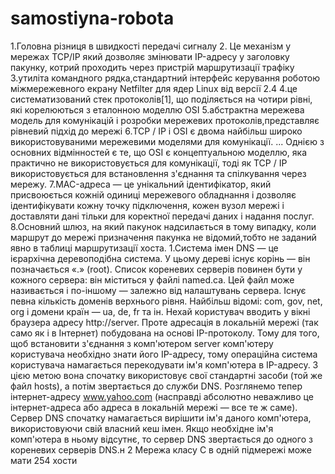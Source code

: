 # samostiyna-robota
1.Головна різниця в швидкості передачі сигналу
2. Це механізм у мережах TCP/IP який дозволяє змінювати IP-адресу у заголовку пакунку, котрий проходить через пристрій маршрутизації трафіку
3.утиліта командного рядка,стандартний інтерфейс керування роботою міжмережевного екрану Netfilter для ядер Linux від версії 2.4
4.це систематизований стек протоколів[1], що поділяється на чотири рівні, які корелюються з еталонною моделлю OSI
5.абстрактна мережева модель для комунікацій і розробки мережевих протоколів,представляє рівневий підхід до мережі
6.TCP / IP і OSI є двома найбільш широко використовуваними мережевими моделями для комунікації. ... Однією з основних відмінностей є те, що OSI є концептуальною моделлю, яка практично не використовується для комунікації, тоді як TCP / IP використовується для встановлення з'єднання та спілкування через мережу.
7.MAC-адреса — це унікальний ідентифікатор, який присвоюється кожній одиниці мережевого обладнання і дозволяє ідентифікувати кожну точку підключення, кожен вузол мережі і доставляти дані тільки для коректної передачі даних і надання послуг.
8.Основний шлюз, на який пакунок надсилається в тому випадку, коли маршрут до мережі призначення пакунка не відомий,тобто не заданий явно в таблиці маршрутизації хоста.
1.Система імен DNS — це ієрархічна деревоподібна система. У цьому дереві існує корінь — він позначається «.» (root). Список кореневих серверів повинен бути у кожного сервера: він міститься у файлі named.са. Цей файл може називається і по-іншому — залежно від налаштувань сервера. Існує певна кількість доменів верхнього рівня. Найбільш відомі: com, gov, net, org і домени країн — ua, de, fr та ін.
Нехай користувач вводить у вікні браузера адресу http://server. Проте адресація в локальній мережі (так само як і в Інтернет) побудована на основі IP-протоколу. Тому для того, щоб встановити з'єднання з комп'ютером server комп'ютеру користувача необхідно знати його IP-адресу, тому операційна система користувача намагається перекодувати ім'я комп'ютера в IP-адресу. З цією метою вона спочатку використовує свої стандартні засоби (той же файл hosts), а потім звертається до служби DNS. Розглянемо тепер інтернет-адресу www.yahoo.com (насправді абсолютно неважливо це інтернет-адреса або адреса в локальній мережі — все те ж саме). Сервер DNS спочатку намагається вирішити ім'я даного комп'ютера, використовуючи свій власний кеш імен. Якщо необхідне ім'я комп'ютера в ньому відсутнє, то сервер DNS звертається до одного з кореневих серверів DNS.н
2 Мережа класу С в одній підмережі може мати 254 хости
